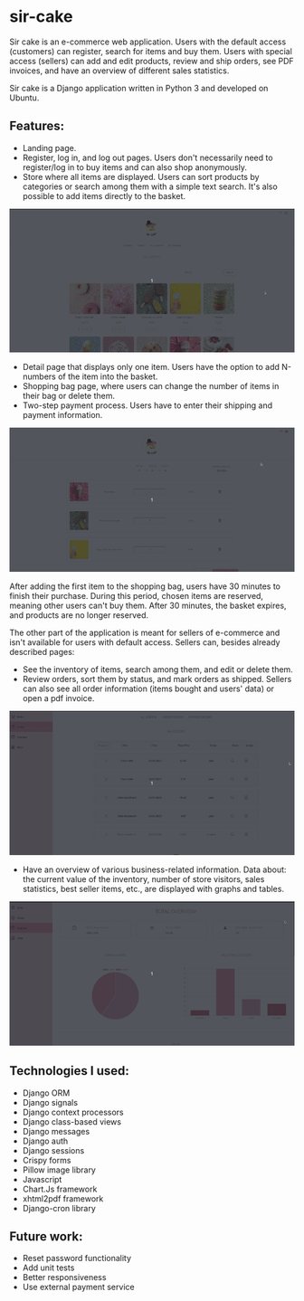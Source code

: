 # sir-cake

Sir cake is an e-commerce web application. Users with the default access (customers) can register, search for items and buy them. Users with special access (sellers) can add and edit products, review and ship orders, see PDF invoices, and have an overview of different sales statistics.

Sir cake is a Django application written in Python 3 and developed on Ubuntu.

## Features:
- Landing page. 
- Register, log in, and log out pages. Users don't necessarily need to register/log in to buy items and can also shop anonymously.
- Store where all items are displayed. Users can sort products by categories or search among them with a simple text search. It's also possible to add items directly to the basket. 

![](readme/add-basket.gif)

- Detail page that displays only one item. Users have the option to add N-numbers of the item into the basket.
- Shopping bag page, where users can change the number of items in their bag or delete them.
- Two-step payment process. Users have to enter their shipping and payment information.

![](readme/shipping-data.gif)

After adding the first item to the shopping bag, users have 30 minutes to finish their purchase. During this period, chosen items are reserved, meaning other users can't buy them. After 30 minutes, the basket expires, and products are no longer reserved.  

The other part of the application is meant for sellers of e-commerce and isn't available for users with default access. Sellers can, besides already described pages:
- See the inventory of items, search among them, and edit or delete them.
- Review orders, sort them by status, and mark orders as shipped. Sellers can also see all order information (items bought and users' data) or open a pdf invoice.

![](readme/orders.gif)

- Have an overview of various business-related information. Data about: the current value of the inventory, number of store visitors, sales statistics, best seller items, etc., are displayed with graphs and tables. 

![](readme/overview.gif)


## Technologies I used:
- Django ORM
- Django signals
- Django context processors
- Django class-based views
- Django messages
- Django auth
- Django sessions
- Crispy forms
- Pillow image library
- Javascript
- Chart.Js framework
- xhtml2pdf framework
- Django-cron library

## Future work:
- Reset password functionality
- Add unit tests
- Better responsiveness
- Use external payment service

